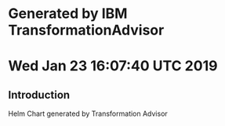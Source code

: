 # Generated by IBM TransformationAdvisor
# Wed Jan 23 16:07:40 UTC 2019
## Introduction

Helm Chart generated by Transformation Advisor
